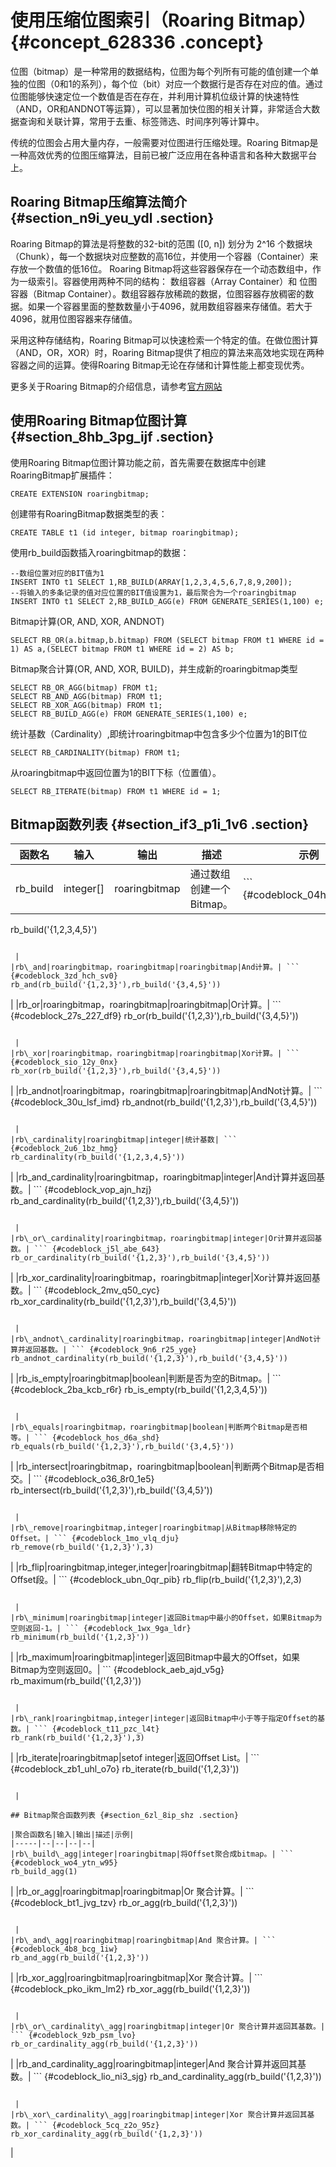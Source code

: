 # 使用压缩位图索引（Roaring Bitmap） {#concept_628336 .concept}

位图（bitmap）是一种常用的数据结构，位图为每个列所有可能的值创建一个单独的位图（0和1的系列），每个位（bit）对应一个数据行是否存在对应的值。通过位图能够快速定位一个数值是否在存在，并利用计算机位级计算的快速特性（AND，OR和ANDNOT等运算），可以显著加快位图的相关计算，非常适合大数据查询和关联计算，常用于去重、标签筛选、时间序列等计算中。

传统的位图会占用大量内存，一般需要对位图进行压缩处理。Roaring Bitmap是一种高效优秀的位图压缩算法，目前已被广泛应用在各种语言和各种大数据平台上。

## Roaring Bitmap压缩算法简介 {#section_n9i_yeu_ydl .section}

Roaring Bitmap的算法是将整数的32-bit的范围 \(\[0, n\]\) 划分为 2^16 个数据块（Chunk），每一个数据块对应整数的高16位，并使用一个容器（Container）来存放一个数值的低16位。 Roaring Bitmap将这些容器保存在一个动态数组中，作为一级索引。容器使用两种不同的结构： 数组容器（Array Container）和 位图容器（Bitmap Container）。数组容器存放稀疏的数据，位图容器存放稠密的数据。如果一个容器里面的整数数量小于4096，就用数组容器来存储值。若大于4096，就用位图容器来存储值。

采用这种存储结构，Roaring Bitmap可以快速检索一个特定的值。在做位图计算（AND，OR，XOR）时，Roaring Bitmap提供了相应的算法来高效地实现在两种容器之间的运算。使得Roaring Bitmap无论在存储和计算性能上都变现优秀。

更多关于Roaring Bitmap的介绍信息，请参考[官方网站](http://roaringbitmap.org/)

## 使用Roaring Bitmap位图计算 {#section_8hb_3pg_ijf .section}

使用Roaring Bitmap位图计算功能之前，首先需要在数据库中创建RoaringBitmap扩展插件：

``` {#codeblock_33q_yvg_ylo}
CREATE EXTENSION roaringbitmap;
```

创建带有RoaringBitmap数据类型的表：

``` {#codeblock_mao_8sl_ezz}
CREATE TABLE t1 (id integer, bitmap roaringbitmap);
```

使用rb\_build函数插入roaringbitmap的数据：

``` {#codeblock_kw8_hty_glp}
--数组位置对应的BIT值为1
INSERT INTO t1 SELECT 1,RB_BUILD(ARRAY[1,2,3,4,5,6,7,8,9,200]);
--将输入的多条记录的值对应位置的BIT值设置为1，最后聚合为一个roaringbitmap  
INSERT INTO t1 SELECT 2,RB_BUILD_AGG(e) FROM GENERATE_SERIES(1,100) e;
```

Bitmap计算\(OR, AND, XOR, ANDNOT\)

``` {#codeblock_d56_c38_5d0}
SELECT RB_OR(a.bitmap,b.bitmap) FROM (SELECT bitmap FROM t1 WHERE id = 1) AS a,(SELECT bitmap FROM t1 WHERE id = 2) AS b;
```

Bitmap聚合计算\(OR, AND, XOR, BUILD\)，并生成新的roaringbitmap类型

``` {#codeblock_6f9_30g_iea}
SELECT RB_OR_AGG(bitmap) FROM t1;
SELECT RB_AND_AGG(bitmap) FROM t1;
SELECT RB_XOR_AGG(bitmap) FROM t1;
SELECT RB_BUILD_AGG(e) FROM GENERATE_SERIES(1,100) e;
```

统计基数（Cardinality）,即统计roaringbitmap中包含多少个位置为1的BIT位

``` {#codeblock_v81_dbi_8pu}
SELECT RB_CARDINALITY(bitmap) FROM t1;
```

从roaringbitmap中返回位置为1的BIT下标（位置值）。

``` {#codeblock_v0c_8fr_ixi}
SELECT RB_ITERATE(bitmap) FROM t1 WHERE id = 1;
```

## Bitmap函数列表 {#section_if3_p1i_1v6 .section}

|函数名|输入|输出|描述|示例|
|---|--|--|--|--|
|rb\_build|integer\[\]|roaringbitmap|通过数组创建一个Bitmap。| ``` {#codeblock_04h_yu1_s53}
rb_build('{1,2,3,4,5}')
```

 |
|rb\_and|roaringbitmap，roaringbitmap|roaringbitmap|And计算。| ``` {#codeblock_3zd_hch_sv0}
rb_and(rb_build('{1,2,3}'),rb_build('{3,4,5}'))
```

 |
|rb\_or|roaringbitmap，roaringbitmap|roaringbitmap|Or计算。| ``` {#codeblock_27s_227_df9}
rb_or(rb_build('{1,2,3}'),rb_build('{3,4,5}'))
```

 |
|rb\_xor|roaringbitmap，roaringbitmap|roaringbitmap|Xor计算。| ``` {#codeblock_sio_12y_0nx}
rb_xor(rb_build('{1,2,3}'),rb_build('{3,4,5}'))
```

 |
|rb\_andnot|roaringbitmap，roaringbitmap|roaringbitmap|AndNot计算。| ``` {#codeblock_30u_lsf_imd}
rb_andnot(rb_build('{1,2,3}'),rb_build('{3,4,5}'))
```

 |
|rb\_cardinality|roaringbitmap|integer|统计基数| ``` {#codeblock_2u6_1bz_hmg}
rb_cardinality(rb_build('{1,2,3,4,5}'))
```

 |
|rb\_and\_cardinality|roaringbitmap，roaringbitmap|integer|And计算并返回基数。| ``` {#codeblock_vop_ajn_hzj}
rb_and_cardinality(rb_build('{1,2,3}'),rb_build('{3,4,5}'))
```

 |
|rb\_or\_cardinality|roaringbitmap，roaringbitmap|integer|Or计算并返回基数。| ``` {#codeblock_j5l_abe_643}
rb_or_cardinality(rb_build('{1,2,3}'),rb_build('{3,4,5}'))
```

 |
|rb\_xor\_cardinality|roaringbitmap，roaringbitmap|integer|Xor计算并返回基数。| ``` {#codeblock_2mv_q50_cyc}
rb_xor_cardinality(rb_build('{1,2,3}'),rb_build('{3,4,5}'))
```

 |
|rb\_andnot\_cardinality|roaringbitmap，roaringbitmap|integer|AndNot计算并返回基数。| ``` {#codeblock_9n6_r25_yge}
rb_andnot_cardinality(rb_build('{1,2,3}'),rb_build('{3,4,5}'))
```

 |
|rb\_is\_empty|roaringbitmap|boolean|判断是否为空的Bitmap。| ``` {#codeblock_2ba_kcb_r6r}
rb_is_empty(rb_build('{1,2,3,4,5}'))
```

 |
|rb\_equals|roaringbitmap，roaringbitmap|boolean|判断两个Bitmap是否相等。| ``` {#codeblock_hos_d6a_shd}
rb_equals(rb_build('{1,2,3}'),rb_build('{3,4,5}'))
```

 |
|rb\_intersect|roaringbitmap，roaringbitmap|boolean|判断两个Bitmap是否相交。| ``` {#codeblock_o36_8r0_1e5}
rb_intersect(rb_build('{1,2,3}'),rb_build('{3,4,5}'))
```

 |
|rb\_remove|roaringbitmap,integer|roaringbitmap|从Bitmap移除特定的Offset。| ``` {#codeblock_1mo_vlq_dju}
rb_remove(rb_build('{1,2,3}'),3)
```

 |
|rb\_flip|roaringbitmap,integer,integer|roaringbitmap|翻转Bitmap中特定的Offset段。| ``` {#codeblock_ubn_0qr_pib}
rb_flip(rb_build('{1,2,3}'),2,3)
```

 |
|rb\_minimum|roaringbitmap|integer|返回Bitmap中最小的Offset，如果Bitmap为空则返回-1。| ``` {#codeblock_1wx_9ga_ldr}
rb_minimum(rb_build('{1,2,3}'))
```

 |
|rb\_maximum|roaringbitmap|integer|返回Bitmap中最大的Offset，如果Bitmap为空则返回0。| ``` {#codeblock_aeb_ajd_v5g}
rb_maximum(rb_build('{1,2,3}'))
```

 |
|rb\_rank|roaringbitmap,integer|integer|返回Bitmap中小于等于指定Offset的基数。| ``` {#codeblock_t11_pzc_l4t}
rb_rank(rb_build('{1,2,3}'),3)
```

 |
|rb\_iterate|roaringbitmap|setof integer|返回Offset List。| ``` {#codeblock_zb1_uhl_o7o}
rb_iterate(rb_build('{1,2,3}'))
```

 |

## Bitmap聚合函数列表 {#section_6zl_8ip_shz .section}

|聚合函数名|输入|输出|描述|示例|
|-----|--|--|--|--|
|rb\_build\_agg|integer|roaringbitmap|将Offset聚合成bitmap。| ``` {#codeblock_wo4_ytn_w95}
rb_build_agg(1)
```

 |
|rb\_or\_agg|roaringbitmap|roaringbitmap|Or 聚合计算。| ``` {#codeblock_bt1_jvg_tzv}
rb_or_agg(rb_build('{1,2,3}'))
```

 |
|rb\_and\_agg|roaringbitmap|roaringbitmap|And 聚合计算。| ``` {#codeblock_4b8_bcg_1iw}
rb_and_agg(rb_build('{1,2,3}'))
```

 |
|rb\_xor\_agg|roaringbitmap|roaringbitmap|Xor 聚合计算。| ``` {#codeblock_pko_ikm_lm2}
rb_xor_agg(rb_build('{1,2,3}'))
```

 |
|rb\_or\_cardinality\_agg|roaringbitmap|integer|Or 聚合计算并返回其基数。| ``` {#codeblock_9zb_psm_lvo}
rb_or_cardinality_agg(rb_build('{1,2,3}'))
```

 |
|rb\_and\_cardinality\_agg|roaringbitmap|integer|And 聚合计算并返回其基数。| ``` {#codeblock_lio_ni3_sjg}
rb_and_cardinality_agg(rb_build('{1,2,3}'))
```

 |
|rb\_xor\_cardinality\_agg|roaringbitmap|integer|Xor 聚合计算并返回其基数。| ``` {#codeblock_5cq_z2o_95z}
rb_xor_cardinality_agg(rb_build('{1,2,3}'))
```

 |

